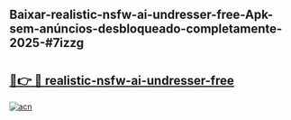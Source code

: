## Baixar-realistic-nsfw-ai-undresser-free-Apk-sem-anúncios-desbloqueado-completamente-2025-#7izzg

# <h2><a href="https://ainizakaria.my?title=realistic-nsfw-ai-undresser-free&ref=20M">🔗👉 🔴 realistic-nsfw-ai-undresser-free</a></h2>

[![acn](https://github.com/user-attachments/assets/0f9c940e-d8b0-45ae-aac7-cd30a18b3e1c)](https://ainizakaria.my?title=realistic-nsfw-ai-undresser-free&ref=20M)

